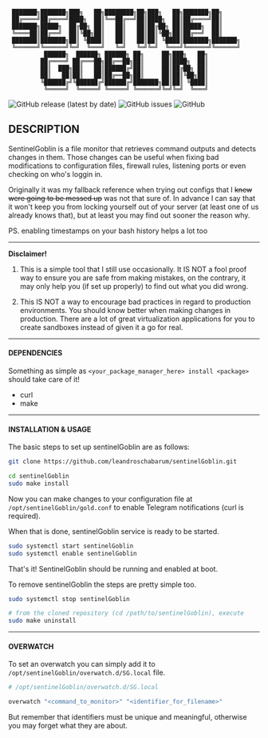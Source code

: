 ```
 ███████╗███████╗███╗   ██╗████████╗██╗███╗   ██╗███████╗██╗     
 ██╔════╝██╔════╝████╗  ██║╚══██╔══╝██║████╗  ██║██╔════╝██║     
 ███████╗█████╗  ██╔██╗ ██║   ██║   ██║██╔██╗ ██║█████╗  ██║     
 ╚════██║██╔══╝  ██║╚██╗██║   ██║   ██║██║╚██╗██║██╔══╝  ██║     
 ███████║███████╗██║ ╚████║   ██║   ██║██║ ╚████║███████╗███████╗
 ╚══════╝╚══════╝╚═╝  ╚═══╝   ╚═╝   ╚═╝╚═╝  ╚═══╝╚══════╝╚══════╝
          ██████╗  ██████╗ ██████╗ ██╗     ██╗███╗   ██╗         
         ██╔════╝ ██╔═══██╗██╔══██╗██║     ██║████╗  ██║         
         ██║  ███╗██║   ██║██████╔╝██║     ██║██╔██╗ ██║         
         ██║   ██║██║   ██║██╔══██╗██║     ██║██║╚██╗██║         
         ╚██████╔╝╚██████╔╝██████╔╝███████╗██║██║ ╚████║         
          ╚═════╝  ╚═════╝ ╚═════╝ ╚══════╝╚═╝╚═╝  ╚═══╝         
```

![GitHub release (latest by date)](https://img.shields.io/github/v/release/leandroschabarum/sentinelGoblin) ![GitHub issues](https://img.shields.io/github/issues/leandroschabarum/sentinelGoblin) ![GitHub](https://img.shields.io/github/license/leandroschabarum/sentinelGoblin)

## DESCRIPTION

SentinelGoblin is a file monitor that retrieves command outputs and
detects changes in them. Those changes can be useful when fixing bad
modifications to configuration files, firewall rules, listening ports
or even checking on who's loggin in.

Originally it was my fallback reference when trying out configs that I
~~knew were going to be messed up~~ was not that sure of. In advance I
can say that it won't keep you from locking yourself out of your server
(at least one of us already knows that), but at least you may find out
sooner the reason why.

PS. enabling timestamps on your bash history helps a lot too

----

**Disclaimer!**

1. This is a simple tool that I still use occasionally. It IS NOT a
fool proof way to ensure you are safe from making mistakes, on the contrary,
it may only help you (if set up properly) to find out what you did wrong.

2. This IS NOT a way to encourage bad practices in regard to production
environments. You should know better when making changes in production.
There are a lot of great virtualization applications for you to create
sandboxes instead of given it a go for real.

----

#### DEPENDENCIES

Something as simple as `<your_package_manager_here> install <package>` should take care of it!

- curl
- make

----

#### INSTALLATION & USAGE

The basic steps to set up sentinelGoblin are as follows:

```bash
git clone https://github.com/leandroschabarum/sentinelGoblin.git

cd sentinelGoblin
sudo make install
```

Now you can make changes to your configuration file at `/opt/sentinelGoblin/gold.conf`
to enable Telegram notifications (curl is required).

When that is done, sentinelGoblin service is ready to be started.

```bash
sudo systemctl start sentinelGoblin
sudo systemctl enable sentinelGoblin
```

That's it! SentinelGoblin should be running and enabled at boot.


To remove sentinelGoblin the steps are pretty simple too.

```bash
sudo systemctl stop sentinelGoblin

# from the cloned repository (cd /path/to/sentinelGoblin), execute
sudo make uninstall
```

----

#### OVERWATCH

To set an overwatch you can simply add it to `/opt/sentinelGoblin/overwatch.d/SG.local` file.

```bash
# /opt/sentinelGoblin/overwatch.d/SG.local

overwatch "<command_to_monitor>" "<identifier_for_filename>"
```

But remember that identifiers must be unique and meaningful,
otherwise you may forget what they are about.

